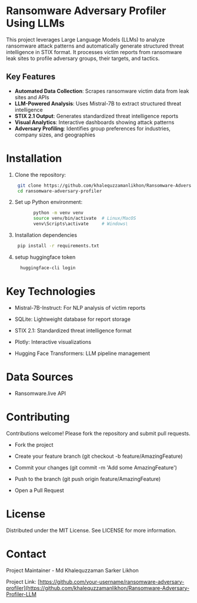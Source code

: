 # Ransomware Adversary Profiler Using LLMs

This project leverages Large Language Models (LLMs) to analyze ransomware attack patterns and automatically generate structured threat intelligence in STIX format. It processes victim reports from ransomware leak sites to profile adversary groups, their targets, and tactics.

## Key Features

- **Automated Data Collection**: Scrapes ransomware victim data from leak sites and APIs
- **LLM-Powered Analysis**: Uses Mistral-7B to extract structured threat intelligence
- **STIX 2.1 Output**: Generates standardized threat intelligence reports
- **Visual Analytics**: Interactive dashboards showing attack patterns
- **Adversary Profiling**: Identifies group preferences for industries, company sizes, and geographies


# Installation
1. Clone the repository:
   ```bash
    git clone https://github.com/khalequzzamanlikhon/Ransomware-Adversary-Profiler-LLM.git
    cd ransomware-adversary-profiler

2. Set up Python environment:
     ```bash
            python -m venv venv
            source venv/bin/activate  # Linux/MacOS
            venv\Scripts\activate     # Windows\

3. Installation dependencies
    ```bash
     pip install -r requirements.txt
    
4. setup huggingface token
    ``` bash
      huggingface-cli login


# Key Technologies
  - Mistral-7B-Instruct: For NLP analysis of victim reports
  
  - SQLite: Lightweight database for report storage
  
  - STIX 2.1: Standardized threat intelligence format
  
  - Plotly: Interactive visualizations
  
  - Hugging Face Transformers: LLM pipeline management

# Data Sources
- Ransomware.live API


# Contributing
Contributions welcome! Please fork the repository and submit pull requests.

- Fork the project

- Create your feature branch (git checkout -b feature/AmazingFeature)

- Commit your changes (git commit -m 'Add some AmazingFeature')

- Push to the branch (git push origin feature/AmazingFeature)

- Open a Pull Request

# License
Distributed under the MIT License. See LICENSE for more information.

# Contact
Project Maintainer - Md Khalequzzaman Sarker Likhon

Project Link: [https://github.com/your-username/ransomware-adversary-profiler](https://github.com/khalequzzamanlikhon/Ransomware-Adversary-Profiler-LLM
